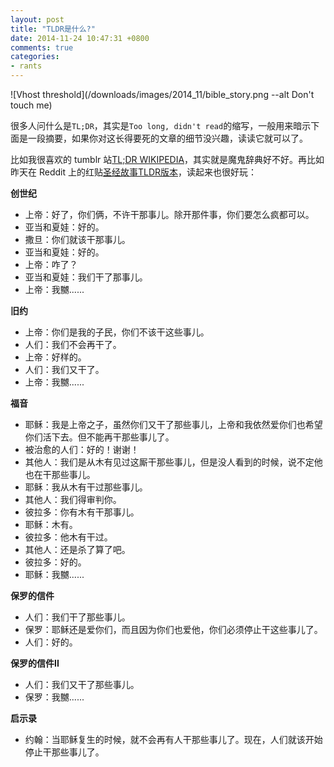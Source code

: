 ```yaml
---
layout: post
title: "TLDR是什么?"
date: 2014-11-24 10:47:31 +0800
comments: true
categories:
- rants
---
```


![Vhost threshold](/downloads/images/2014_11/bible_story.png --alt Don't touch me)

很多人问什么是`TL;DR`，其实是`Too long, didn't read`的缩写，一般用来暗示下面是一段摘要，如果你对这长得要死的文章的细节没兴趣，读读它就可以了。

比如我很喜欢的 tumblr 站[TL;DR WIKIPEDIA](http://tldrwikipedia.tumblr.com/)，其实就是魔鬼辞典好不好。再比如昨天在 Reddit 上的红贴[圣经故事TLDR版本](http://www.reddit.com/r/Christianity/comments/2mpv2r/the_stories_of_the_bible_in_tldr_form/)，读起来也很好玩：

**创世纪**

* 上帝：好了，你们俩，不许干那事儿。除开那件事，你们要怎么疯都可以。
* 亚当和夏娃：好的。
* 撒旦：你们就该干那事儿。
* 亚当和夏娃：好的。
* 上帝：咋了？
* 亚当和夏娃：我们干了那事儿。
* 上帝：我嬲......

**旧约**

* 上帝：你们是我的子民，你们不该干这些事儿。
* 人们：我们不会再干了。
* 上帝：好样的。
* 人们：我们又干了。
* 上帝：我嬲......

**福音**

* 耶稣：我是上帝之子，虽然你们又干了那些事儿，上帝和我依然爱你们也希望你们活下去。但不能再干那些事儿了。
* 被治愈的人们：好的！谢谢！
* 其他人：我们是从木有见过这厮干那些事儿，但是没人看到的时候，说不定他也在干那些事儿。
* 耶稣：我从木有干过那些事儿。
* 其他人：我们得审判你。
* 彼拉多：你有木有干那事儿。
* 耶稣：木有。
* 彼拉多：他木有干过。
* 其他人：还是杀了算了吧。
* 彼拉多：好的。
* 耶稣：我嬲......

**保罗的信件**

* 人们：我们干了那些事儿。
* 保罗：耶稣还是爱你们，而且因为你们也爱他，你们必须停止干这些事儿了。
* 人们：好的。

**保罗的信件II**

* 人们：我们又干了那些事儿。
* 保罗：我嬲......

**启示录**

* 约翰：当耶稣复生的时候，就不会再有人干那些事儿了。现在，人们就该开始停止干那些事儿了。
